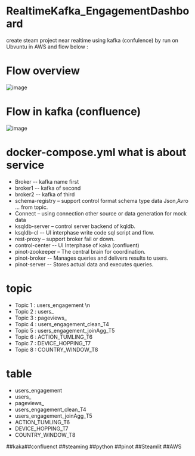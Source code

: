 # RealtimeKafka_EngagementDashboard
create steam project near realtime using kafka (confulence) by run on Ubvuntu in AWS and flow below :


# Flow overview
![image](https://github.com/user-attachments/assets/f6909ca8-d041-4744-ae2a-babfcc528acb)



# Flow in kafka (confluence)

![image](https://github.com/user-attachments/assets/d0b141e3-b1a5-4bb7-930f-a66da4c499f4)



# docker-compose.yml what is about service
* Broker   -- kafka name first
* broker1 -- kafka of second
* broker2 -- kafka of third
* schema-registry – support control format schema type data Json,Avro …  from topic.
* Connect – using connection other source or data generation for mock data
* ksqldb-server – control server backend of kqldb.
* ksqldb-cl  -- UI interphase write code sql script and flow.
* rest-proxy –  support broker fail or down.
* control-center  -- UI Interphase of kaka (confluent)
* pinot-zookeeper – The central brain for coordination.
* pinot-broker  --  Manages queries and delivers results to users.
* pinot-server -- Stores actual data and executes queries.



#  topic
* Topic 1 : users_engagement \n
* Topic 2 : users_
* Topic 3 : pageviews_
* Topic 4 : users_engagement_clean_T4
* Topic 5 : users_engagement_joinAgg_T5
* Topic 6 : ACTION_TUMLING_T6
* Topic 7 : DEVICE_HOPPING_T7
* Topic 8 : COUNTRY_WINDOW_T8


# table
* users_engagement
* users_
* pageviews_
* users_engagement_clean_T4
* users_engagement_joinAgg_T5
* ACTION_TUMLING_T6
* DEVICE_HOPPING_T7
* COUNTRY_WINDOW_T8


##kaka##confluenct ##steaming ##python ##pinot ##Steamlit ##AWS
